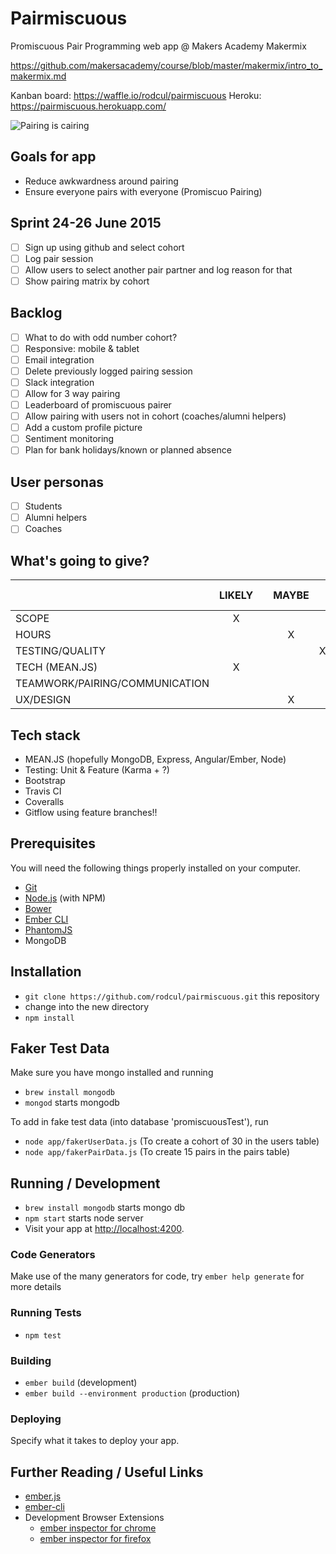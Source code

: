 # Pairmiscuous

Promiscuous Pair Programming web app @ Makers Academy Makermix

https://github.com/makersacademy/course/blob/master/makermix/intro_to_makermix.md

Kanban board: https://waffle.io/rodcul/pairmiscuous
Heroku: https://pairmiscuous.herokuapp.com/

![Pairing is cairing](https://pbs.twimg.com/media/CHh9GAyUwAIlInZ.png)

## Goals for app
- Reduce awkwardness around pairing
- Ensure everyone pairs with everyone (Promiscuo Pairing)

## Sprint 24-26 June 2015
- [ ] Sign up using github and select cohort
- [ ] Log pair session
- [ ] Allow users to select another pair partner and log reason for that
- [ ] Show pairing matrix by cohort

## Backlog

- [ ] What to do with odd number cohort?
- [ ] Responsive: mobile & tablet
- [ ] Email integration
- [ ] Delete previously logged pairing session
- [ ] Slack integration
- [ ] Allow for 3 way pairing
- [ ] Leaderboard of promiscuous pairer
- [ ] Allow pairing with users not in cohort (coaches/alumni helpers)
- [ ] Add a custom profile picture
- [ ] Sentiment monitoring
- [ ] Plan for bank holidays/known or planned absence

## User personas

- [ ] Students
- [ ] Alumni helpers
- [ ] Coaches

## What's going to give?

|   |  LIKELY |   | MAYBE  |   | DEFINITELY NOT  |
|---|:---:|:---:|:---:|:---:|:---:|
|SCOPE  |  X |   |   |   |   |
|HOURS   |   |   | X  |   |   |
|TESTING/QUALITY   |   |   |   | X  |   |
|TECH (MEAN.JS)   | X  |   |   |   |   |
|TEAMWORK/PAIRING/COMMUNICATION   |   |   |   |   | X  |
|UX/DESIGN   |   |   | X  |   |   |

## Tech stack
- MEAN.JS (hopefully MongoDB, Express, Angular/Ember, Node)
- Testing: Unit & Feature (Karma + ?)
- Bootstrap
- Travis CI
- Coveralls
- Gitflow using feature branches!!

## Prerequisites

You will need the following things properly installed on your computer.

* [Git](http://git-scm.com/)
* [Node.js](http://nodejs.org/) (with NPM)
* [Bower](http://bower.io/)
* [Ember CLI](http://www.ember-cli.com/)
* [PhantomJS](http://phantomjs.org/)
* MongoDB

## Installation

* `git clone https://github.com/rodcul/pairmiscuous.git` this repository
* change into the new directory
* `npm install`

## Faker Test Data

  Make sure you have mongo installed and running
  * `brew install mongodb`
  * `mongod` starts mongodb

  To add in fake test data (into database 'promiscuousTest'), run

* `node app/fakerUserData.js` (To create a cohort of 30 in the users table)
* `node app/fakerPairData.js` (To create 15 pairs in the pairs table)

## Running / Development

* `brew install mongodb` starts mongo db
* `npm start` starts node server
* Visit your app at [http://localhost:4200](http://localhost:4200).

### Code Generators

Make use of the many generators for code, try `ember help generate` for more details

### Running Tests

* `npm test`

### Building

* `ember build` (development)
* `ember build --environment production` (production)

### Deploying

Specify what it takes to deploy your app.

## Further Reading / Useful Links

* [ember.js](http://emberjs.com/)
* [ember-cli](http://www.ember-cli.com/)
* Development Browser Extensions
  * [ember inspector for chrome](https://chrome.google.com/webstore/detail/ember-inspector/bmdblncegkenkacieihfhpjfppoconhi)
  * [ember inspector for firefox](https://addons.mozilla.org/en-US/firefox/addon/ember-inspector/)
